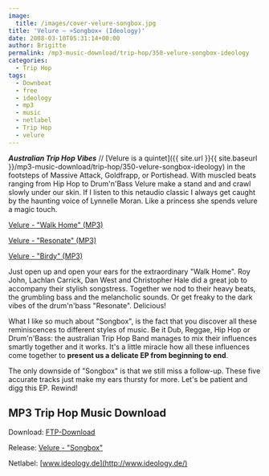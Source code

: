 ```yaml
---
image:
  title: /images/cover-velure-songbox.jpg
title: 'Velure – »Songbox« (Ideology)'
date: 2008-03-10T05:31:14+00:00
author: Brigitte
permalink: /mp3-music-download/trip-hop/350-velure-songbox-ideology
categories:
  - Trip Hop
tags:
  - Downbeat
  - free
  - ideology
  - mp3
  - music
  - netlabel
  - Trip Hop
  - velure
---
```

***Australian Trip Hop Vibes*** // [Velure is a quintet]({{ site.url }}{{ site.baseurl }}/mp3-music-download/trip-hop/350-velure-songbox-ideology) in the footsteps of Massive Attack, Goldfrapp, or Portishead. With muscled beats ranging from Hip Hop to Drum'n'Bass Velure make a stand and and crawl slowly under our skin. If I listen to this netaudio classic I always get caught by the haunting voice of Lynnelle Moran. Like a princess she spends velure a magic touch.

[Velure - "Walk Home" (MP3)](http://de.scene.org/pub/music/groups/ideology/id010/id010_01_-_velure-walk_home.mp3)
  
[Velure - "Resonate" (MP3)](http://de.scene.org/pub/music/groups/ideology/id010/id010_05_-_velure-resonate.mp3)
  
[Velure - "Birdy" (MP3)](http://de.scene.org/pub/music/groups/ideology/id010/id010_04_-_velure-birdy.mp3)

<!--more-->

<!--adsense-->

Just open up and open your ears for the extraordinary "Walk Home". Roy John, Lachlan Carrick, Dan West and Christopher Hale did a great job to accompany their stylish songstress. Together we nod to their heavy beats, the grumbling bass and the melancholic sounds. Or get freaky to the dark vibes of the drum'n'bass "Resonate". Delicious!

What I like so much about "Songbox", is the fact that you discover all these reminiscences to different styles of music. Be it Dub, Reggae, Hip Hop or Drum'n'Bass: the australian Trip Hop Band manages to mix their influences smartly together and it works. It's a little miracle how all these influences come together to **present us a delicate EP from beginning to end**.

The only downside of "Songbox" is that we still miss a follow-up. These five accurate tracks just make my ears thursty for more. Let's be patient and digg this EP. Rewind!

## MP3 Trip Hop Music Download

Download: [FTP-Download](http://de.scene.org/pub/music/groups/ideology/id010)
  
Release: [Velure - "Songbox"](http://www.ideology.de/archives/audio000074.php)
  
Netlabel: [www.ideology.de](http://www.ideology.de/)